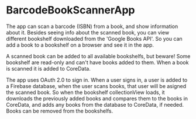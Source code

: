 # BarcodeBookScannerApp

The app can scan a barcode (ISBN) from a book, and show information about it. 
Besides seeing info about the scanned book, you can view different bookshelf downloaded from the 'Google Books API'. So you can add a book to a bookshelf on a browser and see it in the app. 

A scanned book can be added to all available bookshelfs, but beware! Some bookshelf are read-only and can't have books added to them. When a book is scanned it is added to CoreData.

The app uses OAuth 2.0 to sign in. When a user signs in, a user is added to a Firebase database, when the user scans books, that user will be asigned the scanned book. So when the bookshelf collectionView loads, it downloads the previously added books and compares them to the books in CoreData, and adds any books from the database to CoreData, if needed. 
Books can be removed from the bookshelfs.
